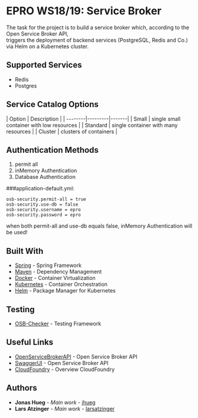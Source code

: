 # EPRO WS18/19: Service Broker

The task for the project is to build a service broker which, according to the Open Service Broker API,  
triggers the deployment of backend services (PostgreSQL, Redis and Co.) via Helm on a Kubernetes cluster.

## Supported Services
* Redis
* Postgres

## Service Catalog Options

| Option     | Description    |
| --------|---------|-------|
| Small  | single small container with low resources |
| Standard | single container with many resources |
| Cluster | clusters of containers |

## Authentication Methods
1. permit all
2. inMemory Authentication
3. Database Authentication

###application-default.yml:

```properties
osb-security.permit-all = true
osb-security.use-db = false
osb-security.username = epro
osb-security.password = epro
```

when both permit-all and use-db equals false, inMemory Authentication will be used!


## Built With

* [Spring](https://spring.io) - Spring Framework
* [Maven](https://maven.apache.org/) - Dependency Management
* [Docker](https://www.docker.com) - Container Virtualization
* [Kubernetes](https://kubernetes.io) - Container Orchestration
* [Helm](https://helm.sh) - Package Manager for Kubernetes

## Testing

* [OSB-Checker](https://github.com/evoila/osb-checker-kotlin) - Testing Framework

## Useful Links

* [OpenServiceBrokerAPI](https://www.openservicebrokerapi.org) - Open Service Broker API
* [SwaggerUI](http://petstore.swagger.io/?url=https://raw.githubusercontent.com/openservicebrokerapi/servicebroker/v2.14/openapi.yaml) - Open Service Broker API
* [CloudFoundry](https://docs.cloudfoundry.org/services/overview.html) - Overview CloudFoundry

## Authors

* **Jonas Hueg** - *Main work* - [jhueg](https://bitbucket.org/jhueg/)
* **Lars Atzinger** - *Main work* - [larsatzinger](https://bitbucket.org/larsatzinger/)
